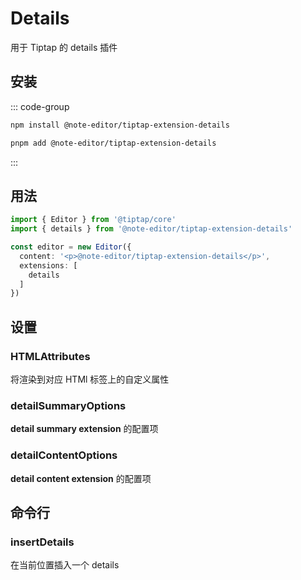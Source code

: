 # Details

用于 Tiptap 的 details 插件

## 安装

::: code-group

```bash [npm]
npm install @note-editor/tiptap-extension-details
```

```bash [pnpm]
pnpm add @note-editor/tiptap-extension-details
```

:::

## 用法

```ts
import { Editor } from '@tiptap/core'
import { details } from '@note-editor/tiptap-extension-details'

const editor = new Editor({
  content: '<p>@note-editor/tiptap-extension-details</p>',
  extensions: [
    details
  ]
})
```

## 设置

### HTMLAttributes

将渲染到对应 HTMl 标签上的自定义属性

### detailSummaryOptions

**detail summary extension** 的配置项

### detailContentOptions

**detail content extension** 的配置项

## 命令行

### insertDetails

在当前位置插入一个 details
